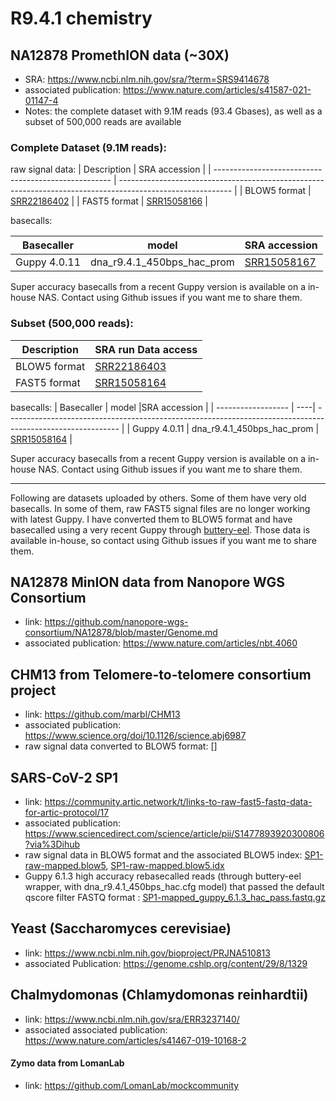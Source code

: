 # R9.4.1 chemistry

## NA12878 PromethION data (~30X)

- SRA: https://www.ncbi.nlm.nih.gov/sra/?term=SRS9414678
- associated publication: https://www.nature.com/articles/s41587-021-01147-4
- Notes: the complete dataset with 9.1M reads (93.4 Gbases), as well as a subset of 500,000 reads are available
    
### Complete Dataset (9.1M reads):

raw signal data:
| Description                                          | SRA accession                                                                                         |
| ---------------------------------------------------- | ---------------------------------------------------------------------------------------------------------- |
| BLOW5 format | [SRR22186402](https://trace.ncbi.nlm.nih.gov/Traces/?view=run_browser&acc=SRR22186402&display=data-access) |
| FAST5 format | [SRR15058166](https://trace.ncbi.nlm.nih.gov/Traces/?view=run_browser&acc=SRR15058166&display=data-access) |

basecalls:

| Basecaller    | model |SRA accession                                                                                         |
| ------------------ | ----| ---------------------------------------------------------------------------------------------------------- |
| Guppy 4.0.11 | dna_r9.4.1_450bps_hac_prom | [SRR15058167](https://trace.ncbi.nlm.nih.gov/Traces/?view=run_browser&acc=SRR15058167&display=download) | 

Super accuracy basecalls from a recent Guppy version is available on a in-house NAS. Contact using Github issues if you want me to share them.
    
### Subset (500,000 reads):
    
| Description                                          | SRA run Data access                                                                                        |
| ---------------------------------------------------- | ---------------------------------------------------------------------------------------------------------- |  
| BLOW5 format                   | [SRR22186403](https://trace.ncbi.nlm.nih.gov/Traces/?view=run_browser&acc=SRR22186403&display=data-access) |
| FAST5 format                    | [SRR15058164](https://trace.ncbi.nlm.nih.gov/Traces/?view=run_browser&acc=SRR15058164&display=data-access) |

basecalls:
| Basecaller    | model |SRA accession                                                                                         |
| ------------------ | ----| ---------------------------------------------------------------------------------------------------------- |
| Guppy 4.0.11 | dna_r9.4.1_450bps_hac_prom | [SRR15058164](https://trace.ncbi.nlm.nih.gov/Traces/?view=run_browser&acc=SRR15058164&display=download) | 

Super accuracy basecalls from a recent Guppy version is available on a in-house NAS. Contact using Github issues if you want me to share them.

---

Following are datasets uploaded by others. Some of them have very old basecalls. In some of them, raw FAST5 signal files are no longer working with latest Guppy. I have converted them to BLOW5 format and have basecalled using a very recent Guppy through [buttery-eel](https://github.com/Psy-Fer/buttery-eel). Those data is available in-house, so contact using Github issues if you want me to share them.


## NA12878 MinION data from Nanopore WGS Consortium

- link: https://github.com/nanopore-wgs-consortium/NA12878/blob/master/Genome.md
- associated publication: https://www.nature.com/articles/nbt.4060


## CHM13 from Telomere-to-telomere consortium project

- link: https://github.com/marbl/CHM13
- associated publication: https://www.science.org/doi/10.1126/science.abj6987
- raw signal data converted to BLOW5 format: []


## SARS-CoV-2 SP1

- link: https://community.artic.network/t/links-to-raw-fast5-fastq-data-for-artic-protocol/17
- associated publication: https://www.sciencedirect.com/science/article/pii/S1477893920300806?via%3Dihub
- raw signal data in BLOW5 format and the associated BLOW5 index: [SP1-raw-mapped.blow5](https://slow5.page.link/SP1-raw-mapped), [SP1-raw-mapped.blow5.idx](https://slow5.page.link/SP1-raw-mapped-idx)
- Guppy 6.1.3 high accuracy rebasecalled reads (through buttery-eel wrapper, with dna_r9.4.1_450bps_hac.cfg model) that passed the default qscore filter FASTQ format : [SP1-mapped_guppy_6.1.3_hac_pass.fastq.gz](https://seqdata.page.link/SP1-mapped_guppy_6_1_3_hac_pass)


## Yeast (Saccharomyces cerevisiae)

- link: https://www.ncbi.nlm.nih.gov/bioproject/PRJNA510813
- associated Publication: https://genome.cshlp.org/content/29/8/1329


## Chalmydomonas (Chlamydomonas reinhardtii)

- link: https://www.ncbi.nlm.nih.gov/sra/ERR3237140/
- associated associated publication: https://www.nature.com/articles/s41467-019-10168-2

#### Zymo data from LomanLab

- link: https://github.com/LomanLab/mockcommunity
